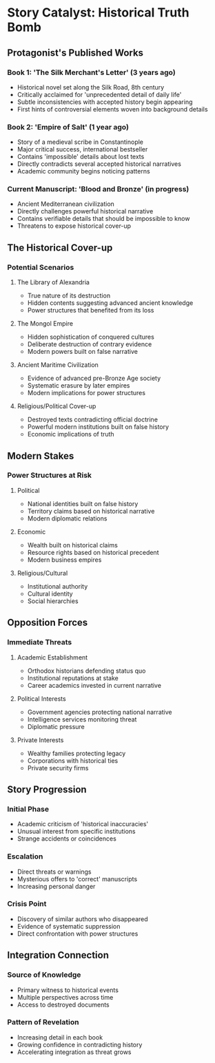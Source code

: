 # Story Catalyst: Historical Truth Bomb

## Protagonist's Published Works

### Book 1: 'The Silk Merchant's Letter' (3 years ago)
- Historical novel set along the Silk Road, 8th century
- Critically acclaimed for 'unprecedented detail of daily life'
- Subtle inconsistencies with accepted history begin appearing
- First hints of controversial elements woven into background details

### Book 2: 'Empire of Salt' (1 year ago)
- Story of a medieval scribe in Constantinople
- Major critical success, international bestseller
- Contains 'impossible' details about lost texts
- Directly contradicts several accepted historical narratives
- Academic community begins noticing patterns

### Current Manuscript: 'Blood and Bronze' (in progress)
- Ancient Mediterranean civilization
- Directly challenges powerful historical narrative
- Contains verifiable details that should be impossible to know
- Threatens to expose historical cover-up

## The Historical Cover-up

### Potential Scenarios
1. The Library of Alexandria
   - True nature of its destruction
   - Hidden contents suggesting advanced ancient knowledge
   - Power structures that benefited from its loss

2. The Mongol Empire
   - Hidden sophistication of conquered cultures
   - Deliberate destruction of contrary evidence
   - Modern powers built on false narrative

3. Ancient Maritime Civilization
   - Evidence of advanced pre-Bronze Age society
   - Systematic erasure by later empires
   - Modern implications for power structures

4. Religious/Political Cover-up
   - Destroyed texts contradicting official doctrine
   - Powerful modern institutions built on false history
   - Economic implications of truth

## Modern Stakes

### Power Structures at Risk
1. Political
   - National identities built on false history
   - Territory claims based on historical narrative
   - Modern diplomatic relations

2. Economic
   - Wealth built on historical claims
   - Resource rights based on historical precedent
   - Modern business empires

3. Religious/Cultural
   - Institutional authority
   - Cultural identity
   - Social hierarchies

## Opposition Forces

### Immediate Threats
1. Academic Establishment
   - Orthodox historians defending status quo
   - Institutional reputations at stake
   - Career academics invested in current narrative

2. Political Interests
   - Government agencies protecting national narrative
   - Intelligence services monitoring threat
   - Diplomatic pressure

3. Private Interests
   - Wealthy families protecting legacy
   - Corporations with historical ties
   - Private security firms

## Story Progression

### Initial Phase
- Academic criticism of 'historical inaccuracies'
- Unusual interest from specific institutions
- Strange accidents or coincidences

### Escalation
- Direct threats or warnings
- Mysterious offers to 'correct' manuscripts
- Increasing personal danger

### Crisis Point
- Discovery of similar authors who disappeared
- Evidence of systematic suppression
- Direct confrontation with power structures

## Integration Connection

### Source of Knowledge
- Primary witness to historical events
- Multiple perspectives across time
- Access to destroyed documents

### Pattern of Revelation
- Increasing detail in each book
- Growing confidence in contradicting history
- Accelerating integration as threat grows